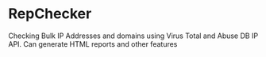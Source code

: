 # RepChecker
Checking Bulk IP Addresses and domains using Virus Total and Abuse DB IP API. Can generate HTML reports and other features
